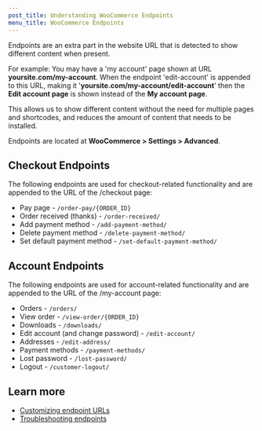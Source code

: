 ```yaml
---
post_title: Understanding WooCommerce Endpoints
menu_title: WooCommerce Endpoints
---
```


Endpoints are an extra part in the website URL that is detected to show different content when present.

For example: You may have a 'my account' page shown at URL **yoursite.com/my-account**. When the endpoint 'edit-account' is appended to this URL, making it '**yoursite.com/my-account/edit-account**' then the **Edit account page** is shown instead of the **My account page**.

This allows us to show different content without the need for multiple pages and shortcodes, and reduces the amount of content that needs to be installed.

Endpoints are located at **WooCommerce > Settings > Advanced**.

## Checkout Endpoints

The following endpoints are used for checkout-related functionality and are appended to the URL of the /checkout page:

-   Pay page - `/order-pay/{ORDER_ID}`
-   Order received (thanks) - `/order-received/`
-   Add payment method - `/add-payment-method/`
-   Delete payment method - `/delete-payment-method/`
-   Set default payment method - `/set-default-payment-method/`

## Account Endpoints

The following endpoints are used for account-related functionality and are appended to the URL of the /my-account page:

-   Orders - `/orders/`
-   View order - `/view-order/{ORDER_ID}`
-   Downloads - `/downloads/`
-   Edit account (and change password) - `/edit-account/`
-   Addresses - `/edit-address/`
-   Payment methods - `/payment-methods/`
-   Lost password - `/lost-password/`
-   Logout - `/customer-logout/`

## Learn more

- [Customizing endpoint URLs](./docs/customizing-endpoint-urls)
- [Troubleshooting endpoints](.docs/troubleshooting-endpoints)
